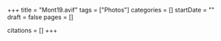 +++
title = "Mont19.avif"
tags = ["Photos"]
categories = []
startDate = ""
draft = false
pages = []

citations = []
+++
